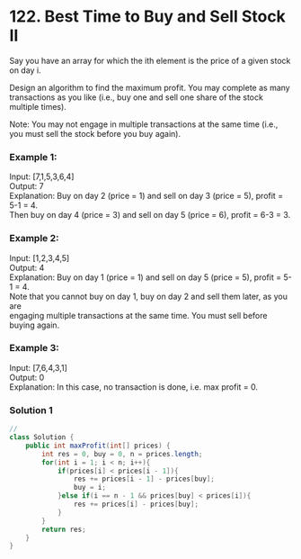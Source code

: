 # 122. Best Time to Buy and Sell Stock II
Say you have an array for which the ith element is the price of a given stock on day i.

Design an algorithm to find the maximum profit. You may complete as many transactions as you like (i.e., buy one and sell one share of the stock multiple times).

Note: You may not engage in multiple transactions at the same time (i.e., you must sell the stock before you buy again).   

### Example 1:

Input: [7,1,5,3,6,4]   
Output: 7   
Explanation: Buy on day 2 (price = 1) and sell on day 3 (price = 5), profit = 5-1 = 4.   
             Then buy on day 4 (price = 3) and sell on day 5 (price = 6), profit = 6-3 = 3.
             
### Example 2:

Input: [1,2,3,4,5]   
Output: 4   
Explanation: Buy on day 1 (price = 1) and sell on day 5 (price = 5), profit = 5-1 = 4.   
             Note that you cannot buy on day 1, buy on day 2 and sell them later, as you are   
             engaging multiple transactions at the same time. You must sell before buying again.  
             
### Example 3:

Input: [7,6,4,3,1]  
Output: 0   
Explanation: In this case, no transaction is done, i.e. max profit = 0.

### Solution 1
```java
//
class Solution {
    public int maxProfit(int[] prices) {
        int res = 0, buy = 0, n = prices.length;
        for(int i = 1; i < n; i++){
            if(prices[i] < prices[i - 1]){
                res += prices[i - 1] - prices[buy];
                buy = i;
            }else if(i == n - 1 && prices[buy] < prices[i]){
                res += prices[i] - prices[buy];
            }
        }
        return res;
    }
}
```
